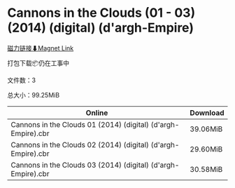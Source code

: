 # Cannons in the Clouds (01 - 03) (2014) (digital) (d'argh-Empire)

[磁力链接⬇Magnet Link](magnet:?xt=urn:btih:6d9cefdb911e2137e0e0cd3cf78088cae82881c6&dn=Cannons%20in%20the%20Clouds%20%2801%20-%2003%29%20%282014%29%20%28digital%29%20%28d%27argh-Empire%29)

打包下载📦仍在工事中

文件数：3

总大小：99.25MiB

Online | Download
--- | ---
Cannons in the Clouds 01 (2014) (digital) (d'argh-Empire).cbr | 39.06MiB
Cannons in the Clouds 02 (2014) (digital) (d'argh-Empire).cbr | 29.60MiB
Cannons in the Clouds 03 (2014) (digital) (d'argh-Empire).cbr | 30.58MiB